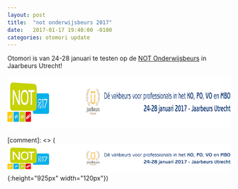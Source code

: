 ```yaml
---
layout: post
title:  "not onderwijsbeurs 2017"
date:   2017-01-17 19:40:00 -0100
categories: otomori update
---
```


Otomori is van 24-28 januari te testen op de <a href="http://www.not-online.nl/nl-NL/Bezoeker.aspx?gclid=CPjByr_rydECFRa3GwodK9kGPg" target="_blank">NOT Onderwijsbeurs</a> in Jaarbeurs Utrecht!

<a href="http://www.not-online.nl/nl-NL/Bezoeker.aspx?gclid=CPjByr_rydECFRa3GwodK9kGPg" target="_blank">
<img border="0" alt="NOT" src="/NOT.png" width="925" height="120">
</a>

[comment]: <> (![NOT](/NOT.png){:height="925px" width="120px"})